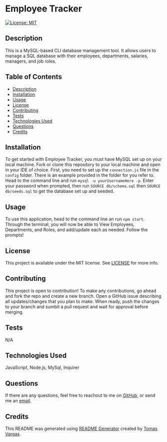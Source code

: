 # Employee Tracker
[![License: MIT](https://img.shields.io/badge/License-MIT-yellow.svg)](https://opensource.org/licenses/MIT)

## Description

This is a MySQL-based CLI database management tool. It allows users to manage a SQL database with their employees, departments, salaries, managers, and job roles.

## Table of Contents

- [Description](#Description)
- [Installation](#Installation)
- [Usage](#Usage)
- [License](#License)
- [Contributing](#Contributing)
- [Tests](#Tests)
- [Technologies Used](#Technologies-Used)
- [Questions](#Questions)
- [Credits](#Credits)

## Installation

To get started with Employee Tracker, you must have MySQL set up on your local machine. Fork or clone this repository to your local machine and open in your IDE of choice. First, you need to set up the ```connection.js``` file in the ```config``` folder. There is an example provided in the folder for you refer to. Head to the command line and run ```mysql -u yourUsernameHere -p```. Enter your password when prompted, then run ```SOURCE db/schema.sql``` then ```SOURCE db/seeds.sql``` to get the database set up and seeded.

## Usage

To use this application, head to the command line an run ```npm start```. Through the terminal, you will now be able to View Employees, Departments, and Roles, and add/update each as needed. Follow the prompts!

## License 

This project is available under the MIT license. See [LICENSE](./LICENSE) for more info.

## Contributing

This project is open to contribution! To make any contributions, go ahead and fork the repo and create a new branch. Open a GitHub issue describing all updates/changes that you plan to make. When ready, push the changes to your branch and sumbit a pull request and wait for approval before merging.

## Tests

N/A

## Technologies Used

JavaScript, Node.js, MySql, Inquirer

## Questions

If there are any questions, feel free to reachout to me on [GitHub](https://github.com/tavargas9), or send me an [email](mailto:tavargas9@gmail.com).

## Credits

This README was generated using [README Generator](https://github.com/tavargas9/README-generator) created by [Tomas Vargas](https://github.com/tavargas9).
